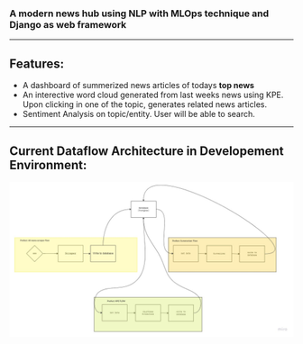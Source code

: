 ### A modern news hub using NLP with MLOps technique and Django as web framework
---

## Features:
- A dashboard of summerized news articles of todays **top news**
- An interective word cloud generated from last weeks news using KPE. Upon clicking in one of the topic, generates related news articles.
- Sentiment Analysis on topic/entity. User will be able to search.
---
## Current Dataflow Architecture in Developement Environment:

![Local Dataflow](./readmeResources/LocalDataflow.jpg?raw=true "Local Dataflow")
